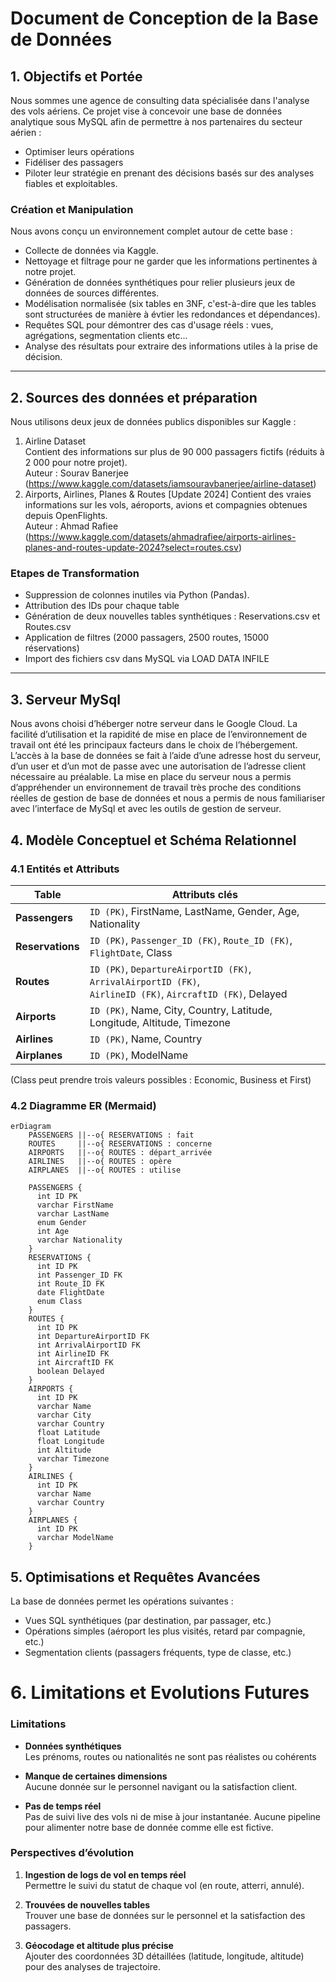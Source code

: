 # Document de Conception de la Base de Données

## 1. Objectifs et Portée

Nous sommes une agence de consulting data spécialisée dans l'analyse des vols aériens. Ce projet vise à concevoir une base de données analytique sous MySQL afin de permettre à nos partenaires du secteur aérien :
- Optimiser leurs opérations
- Fidéliser des passagers
- Piloter leur stratégie en prenant des décisions basés sur des analyses fiables et exploitables.

### Création et Manipulation

Nous avons conçu un environnement complet autour de cette base :
- Collecte de données via Kaggle.
- Nettoyage et filtrage pour ne garder que les informations pertinentes à notre projet.
- Génération de données synthétiques pour relier plusieurs jeux de données de sources différentes.
- Modélisation normalisée (six tables en 3NF, c'est-à-dire que les tables sont structurées de manière à évtier les redondances et dépendances).
- Requêtes SQL pour démontrer des cas d'usage réels : vues, agrégations, segmentation clients etc...
- Analyse des résultats pour extraire des informations utiles à la prise de décision.
---
## 2. Sources des données et préparation

Nous utilisons deux jeux de données publics disponibles sur Kaggle :
1. Airline Dataset  
Contient des informations sur plus de 90 000 passagers fictifs (réduits à 2 000 pour notre projet).  
Auteur : Sourav Banerjee (https://www.kaggle.com/datasets/iamsouravbanerjee/airline-dataset)
2. Airports, Airlines, Planes & Routes [Update 2024]
Contient des vraies informations sur les vols, aéroports, avions et compagnies obtenues depuis OpenFlights.  
Auteur : Ahmad Rafiee (https://www.kaggle.com/datasets/ahmadrafiee/airports-airlines-planes-and-routes-update-2024?select=routes.csv)

### Etapes de Transformation
- Suppression de colonnes inutiles via Python (Pandas).
- Attribution des IDs pour chaque table
- Génération de deux nouvelles tables synthétiques : Reservations.csv et Routes.csv
- Application de filtres (2000 passagers, 2500 routes, 15000 réservations)
- Import des fichiers csv dans MySQL via LOAD DATA INFILE
---

## 3. Serveur MySql

Nous avons choisi d’héberger notre serveur dans le Google Cloud. La facilité d’utilisation et la rapidité de mise en place de l’environnement de travail ont été les principaux facteurs dans le choix de l’hébergement. L’accès à la base de données se fait à l’aide d’une adresse host du serveur, d’un user et d’un mot de passe avec une autorisation de l’adresse client nécessaire au préalable. La mise en place du serveur nous a permis d’appréhender un environnement de travail très proche des conditions réelles de gestion de base de données et nous a permis de nous familiariser avec l’interface de MySql et avec les outils de gestion de serveur.


## 4. Modèle Conceptuel et Schéma Relationnel
### 4.1 Entités et Attributs

| Table            | Attributs clés                                                         |
|------------------|-------------------------------------------------------------------------|
| **Passengers**   | `ID (PK)`, FirstName, LastName, Gender, Age, Nationality                |
| **Reservations** | `ID (PK)`, `Passenger_ID (FK)`, `Route_ID (FK)`, `FlightDate`, Class    |
| **Routes**       | `ID (PK)`, `DepartureAirportID (FK)`, `ArrivalAirportID (FK)`,<br> `AirlineID (FK)`, `AircraftID (FK)`, Delayed |
| **Airports**     | `ID (PK)`, Name, City, Country, Latitude, Longitude, Altitude, Timezone |
| **Airlines**     | `ID (PK)`, Name, Country                                               |
| **Airplanes**    | `ID (PK)`, ModelName                                                    |

(Class peut prendre trois valeurs possibles : Economic, Business et First) 

### 4.2 Diagramme ER (Mermaid)

```mermaid
erDiagram
    PASSENGERS ||--o{ RESERVATIONS : fait
    ROUTES     ||--o{ RESERVATIONS : concerne
    AIRPORTS   ||--o{ ROUTES : départ_arrivée
    AIRLINES   ||--o{ ROUTES : opère
    AIRPLANES  ||--o{ ROUTES : utilise

    PASSENGERS {
      int ID PK
      varchar FirstName
      varchar LastName
      enum Gender
      int Age
      varchar Nationality
    }
    RESERVATIONS {
      int ID PK
      int Passenger_ID FK
      int Route_ID FK
      date FlightDate
      enum Class
    }
    ROUTES {
      int ID PK
      int DepartureAirportID FK
      int ArrivalAirportID FK
      int AirlineID FK
      int AircraftID FK
      boolean Delayed
    }
    AIRPORTS {
      int ID PK
      varchar Name
      varchar City
      varchar Country
      float Latitude
      float Longitude
      int Altitude
      varchar Timezone
    }
    AIRLINES {
      int ID PK
      varchar Name
      varchar Country
    }
    AIRPLANES {
      int ID PK
      varchar ModelName
    }
```

## 5. Optimisations et Requêtes Avancées
La base de données permet les opérations suivantes :
- Vues SQL synthétiques (par destination, par passager, etc.)
- Opérations simples (aéroport les plus visités, retard par compagnie, etc.)
- Segmentation clients (passagers fréquents, type de classe, etc.)

# 6. Limitations et Evolutions Futures

### Limitations

- **Données synthétiques**  
  Les prénoms, routes ou nationalités ne sont pas réalistes ou cohérents

- **Manque de certaines dimensions**  
  Aucune donnée sur le personnel navigant ou la satisfaction client.
- **Pas de temps réel**  
  Pas de suivi live des vols ni de mise à jour instantanée. Aucune pipeline pour alimenter notre base de donnée comme elle est fictive.

### Perspectives d’évolution

1. **Ingestion de logs de vol en temps réel**  
   Permettre le suivi du statut de chaque vol (en route, atterri, annulé).

2. **Trouvées de nouvelles tables**  
   Trouver une base de données sur le personnel et la satisfaction des passagers.

3. **Géocodage et altitude plus précise**  
   Ajouter des coordonnées 3D détaillées (latitude, longitude, altitude) pour des analyses de trajectoire.
